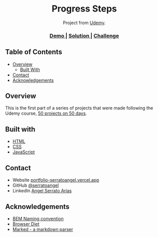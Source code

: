 <h1 align="center">Progress Steps</h1>

<div align="center">
   Project from <a href="https://www.udemy.com/course/50-projects-50-days/?utm_source=adwords&utm_medium=udemyads&utm_campaign=LongTail_la.EN_cc.ROW&utm_content=deal4584&utm_term=_._ag_77879424134_._ad_535397245863_._kw__._de_c_._dm__._pl__._ti_dsa-1007766171312_._li_1003659_._pd__._&matchtype=&gclid=Cj0KCQjwidSWBhDdARIsAIoTVb03mS_oLiMkNf5SDmvL8hFn187iDfOFO_uPafoNIvvJPio1JBLfbCEaAiRvEALw_wcB" target="_blank">Udemy</a>.
</div>

<div align="center">
  <h3>
    <a href="#">
      Demo
    </a>
    <span> | </span>
    <a href="#">
      Solution
    </a>
    <span> | </span>
    <a href="#">
      Challenge
    </a>
  </h3>
</div>

## Table of Contents

- [Overview](#overview)
  - [Built With](#built-with)
- [Contact](#contact)
- [Acknowledgements](#acknowledgements)

## Overview

This is the first part of a series of projects that were made following the Udemy course, [50 projects on 50 days](https://www.udemy.com/course/50-projects-50-days/).

## Built with

- [HTML](https://www.w3schools.com/)
- [CSS](https://www.w3schools.com/)
- [JavaScript](https://www.w3schools.com/)

## Contact

- Website [portfolio-serratoangel.vercel.app](https://portfolio-serratoangel.vercel.app/)
- GitHub [@serratoangel](https://{github.com/serratoangel})
- LinkedIn [Angel Serrato Arias](https://www.linkedin.com/in/angel-serrato/)

## Acknowledgements

- [BEM Naming convention](http://getbem.com/naming/)
- [Browser Diet](https://browserdiet.com/)
- [Marked - a markdown parser](https://github.com/chjj/marked)

